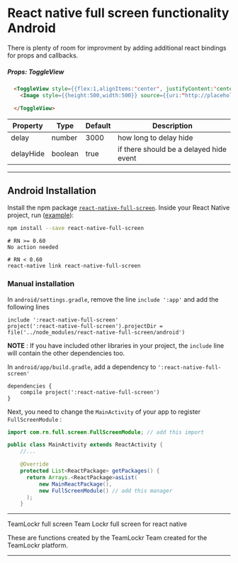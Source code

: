 # React native full screen functionality Android

There is plenty of room for improvment by adding additional react bindings for props and callbacks.


##### Props: ToggleView

```html
  <ToggleView style={{flex:1,alignItems:'center', justifyContent:'center'}}>
    <Image style={{height:500,width:500}} source={{uri:"http://placehold.it/500"}}></Image>

  </ToggleView>
```

| Property | Type | Default | Description |
|---------------|----------|--------------|----------------------------------------------------------------|
| delay | number | 3000 | how long to delay hide |
| delayHide | boolean | true | if there should be a delayed hide event |


------------

## Android Installation

Install the npm package [`react-native-full-screen`](https://www.npmjs.com/package/react-native-full-screen). Inside your React Native project, run ([example](https://github.com/Anthonyzou/react-native-full-screen/tree/master/example)):
```bash
npm install --save react-native-full-screen
```

```
# RN >= 0.60
No action needed

# RN < 0.60
react-native link react-native-full-screen
```
### Manual installation


In `android/settings.gradle`, remove the line `include ':app'` and add the following lines
```
include ':react-native-full-screen'
project(':react-native-full-screen').projectDir = file('../node_modules/react-native-full-screen/android')
```
**NOTE** : If you have included other libraries in your project, the `include` line will contain the other dependencies too.

In `android/app/build.gradle`, add a dependency to `':react-native-full-screen'`

```
dependencies {
    compile project(':react-native-full-screen')
}
```

Next, you need to change the `MainActivity` of your app to register `FullScreenModule` :
```java
import com.rn.full.screen.FullScreenModule; // add this import

public class MainActivity extends ReactActivity {
    //...

    @Override
    protected List<ReactPackage> getPackages() {
      return Arrays.<ReactPackage>asList(
          new MainReactPackage(),
          new FullScreenModule() // add this manager
      );
    }
```

---

TeamLockr full screen
Team Lockr full screen for react native

These are functions created by the TeamLockr Team created for the TeamLockr platform.

---
